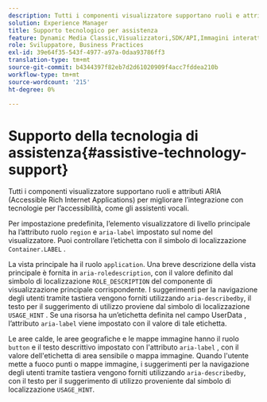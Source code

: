 ```yaml
---
description: Tutti i componenti visualizzatore supportano ruoli e attributi ARIA (Accessible Rich Internet Applications) per migliorare l’integrazione con tecnologie per l’accessibilità, come gli assistenti vocali.
solution: Experience Manager
title: Supporto tecnologico per assistenza
feature: Dynamic Media Classic,Visualizzatori,SDK/API,Immagini interattive,Accessibilità
role: Sviluppatore, Business Practices
exl-id: 39e64f35-543f-4977-a97a-0daa93786ff3
translation-type: tm+mt
source-git-commit: b4344397f82eb7d2d61020909f4acc7fddea210b
workflow-type: tm+mt
source-wordcount: '215'
ht-degree: 0%

---
```


# Supporto della tecnologia di assistenza{#assistive-technology-support}

Tutti i componenti visualizzatore supportano ruoli e attributi ARIA (Accessible Rich Internet Applications) per migliorare l’integrazione con tecnologie per l’accessibilità, come gli assistenti vocali.

Per impostazione predefinita, l’elemento visualizzatore di livello principale ha l’attributo ruolo `region` e `aria-label` impostato sul nome del visualizzatore. Puoi controllare l’etichetta con il simbolo di localizzazione `Container.LABEL` .

La vista principale ha il ruolo `application`. Una breve descrizione della vista principale è fornita in `aria-roledescription`, con il valore definito dal simbolo di localizzazione `ROLE_DESCRIPTION` del componente di visualizzazione principale corrispondente. I suggerimenti per la navigazione degli utenti tramite tastiera vengono forniti utilizzando `aria-describedby`, il testo per il suggerimento di utilizzo proviene dal simbolo di localizzazione `USAGE_HINT` . Se una risorsa ha un’etichetta definita nel campo UserData , l’attributo `aria-label` viene impostato con il valore di tale etichetta.

Le aree calde, le aree geografiche e le mappe immagine hanno il ruolo `button` e il testo descrittivo impostato con l&#39;attributo `aria-label` , con il valore dell&#39;etichetta di area sensibile o mappa immagine. Quando l&#39;utente mette a fuoco punti o mappe immagine, i suggerimenti per la navigazione degli utenti tramite tastiera vengono forniti utilizzando `aria-describedby`, con il testo per il suggerimento di utilizzo proveniente dal simbolo di localizzazione `USAGE_HINT`.
